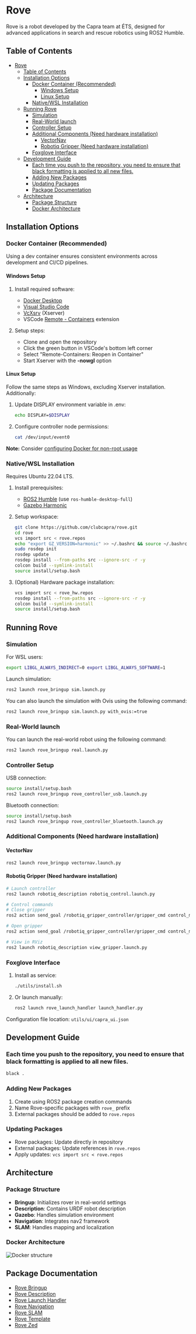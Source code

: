 # Rove

Rove is a robot developed by the Capra team at ÉTS, designed for advanced applications in search and rescue robotics using ROS2 Humble.

## Table of Contents
- [Rove](#rove)
  - [Table of Contents](#table-of-contents)
  - [Installation Options](#installation-options)
    - [Docker Container (Recommended)](#docker-container-recommended)
      - [Windows Setup](#windows-setup)
      - [Linux Setup](#linux-setup)
    - [Native/WSL Installation](#nativewsl-installation)
  - [Running Rove](#running-rove)
    - [Simulation](#simulation)
    - [Real-World launch](#real-world-launch)
    - [Controller Setup](#controller-setup)
    - [Additional Components (Need hardware installation)](#additional-components-need-hardware-installation)
      - [VectorNav](#vectornav)
      - [Robotiq Gripper (Need hardware installation)](#robotiq-gripper-need-hardware-installation)
    - [Foxglove Interface](#foxglove-interface)
  - [Development Guide](#development-guide)
    - [Each time you push to the repository, you need to ensure that black formatting is applied to all new files.](#each-time-you-push-to-the-repository-you-need-to-ensure-that-black-formatting-is-applied-to-all-new-files)
    - [Adding New Packages](#adding-new-packages)
    - [Updating Packages](#updating-packages)
    - [Package Documentation](#package-documentation)
  - [Architecture](#architecture)
    - [Package Structure](#package-structure)
    - [Docker Architecture](#docker-architecture)

## Installation Options

### Docker Container (Recommended)

Using a dev container ensures consistent environments across development and CI/CD pipelines.

#### Windows Setup
1. Install required software:
   - [Docker Desktop](https://www.docker.com/products/docker-desktop)
   - [Visual Studio Code](https://code.visualstudio.com/)
   - [VcXsrv](https://sourceforge.net/projects/vcxsrv/) (Xserver)
   - VSCode [Remote - Containers](https://marketplace.visualstudio.com/items?itemName=ms-vscode-remote.remote-containers) extension

2. Setup steps:
   - Clone and open the repository
   - Click the green button in VSCode's bottom left corner
   - Select "Remote-Containers: Reopen in Container"
   - Start Xserver with the **-nowgl** option

#### Linux Setup
Follow the same steps as Windows, excluding Xserver installation. Additionally:

1. Update DISPLAY environment variable in .env:
   ```bash
   echo DISPLAY=$DISPLAY
   ```

2. Configure controller node permissions:
   ```bash
   cat /dev/input/event0
   ```

**Note:** Consider [configuring Docker for non-root usage](https://docs.docker.com/engine/install/linux-postinstall/#manage-docker-as-a-non-root-user)

### Native/WSL Installation

Requires Ubuntu 22.04 LTS.

1. Install prerequisites:
   - [ROS2 Humble](https://docs.ros.org/en/humble/Installation/Ubuntu-Install-Debians.html) (use `ros-humble-desktop-full`)
   - [Gazebo Harmonic](https://gazebosim.org/docs/harmonic/install_ubuntu/#binary-installation-on-ubuntu)

2. Setup workspace:
   ```bash
   git clone https://github.com/clubcapra/rove.git
   cd rove
   vcs import src < rove.repos
   echo "export GZ_VERSION=harmonic" >> ~/.bashrc && source ~/.bashrc
   sudo rosdep init
   rosdep update
   rosdep install --from-paths src --ignore-src -r -y
   colcon build --symlink-install
   source install/setup.bash
   ```

3. (Optional) Hardware package installation:
   ```bash
   vcs import src < rove_hw.repos
   rosdep install --from-paths src --ignore-src -r -y
   colcon build --symlink-install
   source install/setup.bash
   ```

## Running Rove

### Simulation
For WSL users:
```bash
export LIBGL_ALWAYS_INDIRECT=0 export LIBGL_ALWAYS_SOFTWARE=1
```

Launch simulation:
```bash
ros2 launch rove_bringup sim.launch.py
```

You can also launch the simulation with Ovis using the following command:
```bash
ros2 launch rove_bringup sim.launch.py with_ovis:=true
```

### Real-World launch

You can launch the real-world robot using the following command:
```bash
ros2 launch rove_bringup real.launch.py
```

### Controller Setup
USB connection:
```bash
source install/setup.bash
ros2 launch rove_bringup rove_controller_usb.launch.py
```

Bluetooth connection:
```bash
source install/setup.bash
ros2 launch rove_bringup rove_controller_bluetooth.launch.py
```

### Additional Components (Need hardware installation)

#### VectorNav
```bash
ros2 launch rove_bringup vectornav.launch.py
```

#### Robotiq Gripper (Need hardware installation)
```bash
# Launch controller
ros2 launch robotiq_description robotiq_control.launch.py

# Control commands
# Close gripper
ros2 action send_goal /robotiq_gripper_controller/gripper_cmd control_msgs/action/GripperCommand "{command:{position: 1, max_effort: 1.0}}"

# Open gripper
ros2 action send_goal /robotiq_gripper_controller/gripper_cmd control_msgs/action/GripperCommand "{command:{position: 0, max_effort: 1.0}}"

# View in RViz
ros2 launch robotiq_description view_gripper.launch.py
```

### Foxglove Interface

1. Install as service:
   ```bash
   ./utils/install.sh
   ```

2. Or launch manually:
   ```bash
   ros2 launch rove_launch_handler launch_handler.py
   ```

Configuration file location: `utils/ui/capra_ui.json`

## Development Guide

### Each time you push to the repository, you need to ensure that black formatting is applied to all new files.
```bash
black .
```

### Adding New Packages
1. Create using ROS2 package creation commands
2. Name Rove-specific packages with `rove_` prefix
3. External packages should be added to `rove.repos`

### Updating Packages
- Rove packages: Update directly in repository
- External packages: Update references in `rove.repos`
- Apply updates: `vcs import src < rove.repos`

## Architecture

### Package Structure

- **Bringup**: Initializes rover in real-world settings
- **Description**: Contains URDF robot description
- **Gazebo**: Handles simulation environment
- **Navigation**: Integrates nav2 framework
- **SLAM**: Handles mapping and localization

### Docker Architecture
![Docker structure](https://www.plantuml.com/plantuml/svg/VP71Ri8m38RlUOgezwvZq8vnc3XmsLDKJkgLGEj4JbfjU_gr0QgWJHoGVjl_xtouUn-0mz1tyc3r6Ldwm8CE0wCGmOGEPNOTVFJGeZoWGsgGj46V2S6e0r0xszgZvYTZ2zqDIeDZA5huGMLtH-3Uaj6P12zlHPfawulfjpiElUemRz2VWtNHFhNhQ_qWCSbSWSSbCXUfdyOB6uscCL0O3w3ZWgzjLLURUS5BVLbMA_rPhak4jNfhLXLiomq0gjNhymfK2TigFdB2u2tLbWs9Ux1n_WEZjXJ0479qJmtihEkHGhrC_iGOl5F8_9qx4sFip0Fx1I6V4HAa922IPsMUlzyTCz5njdoNcuZT_y55jg3A2NLsBbUNOb6nxSnTy8G-M98HEXhIGoOwdINvFL8pz9tu1G00)

## Package Documentation
- [Rove Bringup](src/rove_bringup/README.md)
- [Rove Description](src/rove_description/README.md)
- [Rove Launch Handler](src/rove_launch_handler/README.md)
- [Rove Navigation](src/rove_navigation/README.md)
- [Rove SLAM](src/rove_slam/README.md)
- [Rove Template](src/rove_template/README.md)
- [Rove Zed](src/rove_zed/README.md)